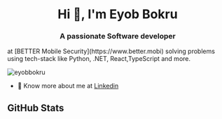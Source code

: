 <h1 align="center">Hi 👋, I'm Eyob Bokru</h1>
<h3 align="center">A passionate Software developer</h3> at [BETTER Mobile Security](https://www.better.mobi) solving problems using tech-stack like Python, .NET, React,TypeScript and more.

<p align="left"> <img src="https://komarev.com/ghpvc/?username=eyobbokru&label=Profile%20views&color=0e75b6&style=flat" alt="eyobbokru" /> </p>


- 👨 Know more about me at [Linkedin](https://www.linkedin.com/in/eyob-b-ba2407204/)

## GitHub Stats

<!-- <a href="https://github.com/eyobbokru">
  <img height="180em" src="https://github-readme-stats.vercel.app/api?username=eyobbokru&show_icons=true&theme=shades-of-purple&count_private=true" alt="Eyobs's GitHub Stats" />
  
[![Eyob's GitHub stats-Dark](https://github-readme-stats.vercel.app/api?username=eyobbokru&layout=compact&show_icons=true&theme=dark#gh-dark-mode-only)](https://github.com/eyobbokru/github-readme-stats#gh-dark-mode-only)
[![Eyobs's GitHub stats-Dark](https://github-readme-stats.vercel.app/api/top-langs/?username=eyobbokru&layout=compact&hide=SCSS&show_icons=true&theme=dark#gh-dark-mode-only&layout=compact)](https://github.com/eyobbokru/github-readme-stats#gh-dark-mode-only)
[![Eyob's GitHub stats-Light](https://github-readme-stats.vercel.app/api?username=eyobbokru&show_icons=true&layout=compact&theme=default#gh-light-mode-only)](https://github.com/eyobbokru/github-readme-stats#gh-light-mode-only)
[![Eyob's GitHub stats-Light](https://github-readme-stats.vercel.app/api/top-langs/?username=eyobbokru&layout=compact&show_icons=true&hide=SCSS&theme=default#gh-light-mode-only)](https://github.com/eyobbokru/github-readme-stats#gh-light-mode-only)
-->

<!--
<a href="https://github.com/eyobbokru">
  <img height="180em" src="https://github-readme-stats.vercel.app/api?username=eyobbokru&show_icons=true&layout=compact&theme=default#gh-light-mode-only" alt="Eyob's GitHub Stats" />
  <img height="180em" src="https://github-readme-stats.vercel.app/api/top-langs/?username=eyobbokru&layout=compact&show_icons=true&hide=SCSS&theme=default#gh-light-mode-only" 
    alt="Eyobs's GitHub Top Languages" />
</a>
-->


<br/>


<!--
<a href="https://github.com/eyobbokru">
  <img height="180em" src="https://github-readme-stats.vercel.app/api?username=eyobbokru&layout=compact&show_icons=true&theme=dark#gh-dark-mode-only" alt="Eyob's GitHub Stats" />
<!--   <img height="180em" src="https://github-readme-stats.vercel.app/api/top-langs/?username=eyobbokru&layout=compact&hide=SCSS&show_icons=true&theme=dark#gh-dark-mode-only&layout=compact" 
    alt="Eyob's GitHub Top Languages" />
</a>
-->
